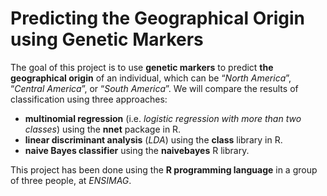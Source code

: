 # Predicting the Geographical Origin using Genetic Markers
The goal of this project is to use **genetic markers** to predict **the geographical origin** of an individual, which can be “*North America*”, “*Central America*”, or “*South America*”. We will compare the results of classification using three approaches:
* **multinomial regression** (i.e. *logistic regression with more than two classes*) using the **nnet** package in R. 
* **linear discriminant analysis** (*LDA*) using the **class** library in R.
* **naive Bayes classifier** using the **naivebayes** R library.

This project has been done using the **R programming language** in a group of three people, at *ENSIMAG*.
